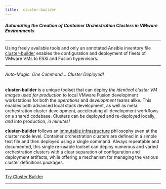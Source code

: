 ```yaml
---
title:  cluster-builder
---
```


##### Automating the Creation of Container Orchestration Clusters in VMware Environments

---

Using freely available tools and only an annotated Ansible inventory file [cluster-builder](https://github.com/ids/cluster-builder) enables the configuration and deployment of fleets of VMware VMs to ESXi and Fusion hypervisors.

---

###### _Auto-Magic: One Command... Cluster Deployed!_

<script src="https://asciinema.org/a/h32J527aKzUHHedqDA6KlQn0F.js" id="asciicast-h32J527aKzUHHedqDA6KlQn0F" async data-autoplay="true" data-size="small" data-speed="10"></script>

__cluster-builder__ is a unique toolset that can deploy _the identical cluster VM images used for production_ to local VMware Fusion development workstations for both the _operations_ and _development_ teams alike.  This enables both advanced local stack development, as well as meta orchestration cluster development, accelerating all development workflows on a shared codebase.  Clusters can be deployed and re-deployed locally, _and_ into production, _in minutes!_

__cluster-builder__ follows an [immutable infrastructure](https://www.digitalocean.com/community/tutorials/what-is-immutable-infrastructure) philosophy even at the cluster node level.  Container orchestration clusters are defined in a simple text file and then deployed using a single command.  Always repeatable and documented, this single re-usable toolset can deploy numerous and varied orchestration clusters with a clear separation of configuration and deployment artifacts, while offering a mechanism for managing the various cluster definitions packages.

---
[Try Cluster Builder](https://github.com/ids/cluster-builder)

---


